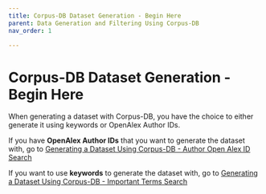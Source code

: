 ```yaml
---
title: Corpus-DB Dataset Generation - Begin Here
parent: Data Generation and Filtering Using Corpus-DB
nav_order: 1

---
```

# Corpus-DB Dataset Generation - Begin Here

When generating a dataset with Corpus-DB, you have the choice to either generate it using keywords or OpenAlex Author IDs.

If you have **OpenAlex Author IDs** that you want to generate the dataset with, go to [Generating a Dataset Using Corpus-DB - Author Open Alex ID Search](https://suave-ucsd.github.io/SuAVE-Documentation/corpusdb_dataset_gen_openalex_id.html)

If you want to use **keywords** to generate the dataset with, go to [Generating a Dataset Using Corpus-DB - Important Terms Search](https://suave-ucsd.github.io/SuAVE-Documentation/corpusdb_dataset_gen_search_terms.html)
